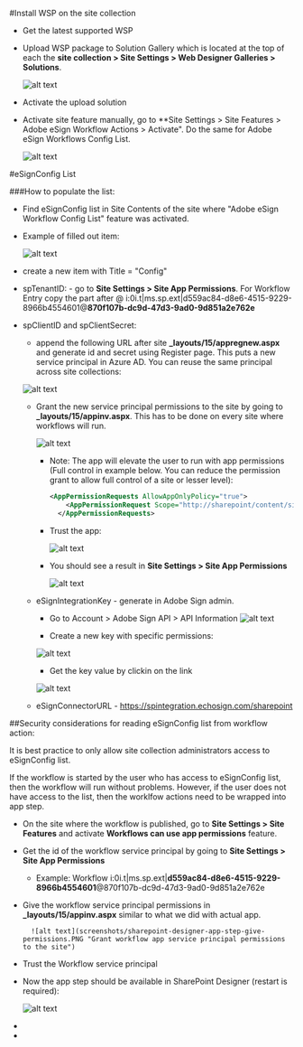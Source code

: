 #Install WSP on the site collection

- Get the latest supported WSP

- Upload WSP package to Solution Gallery which is located at the top of each the **site collection > Site Settings > Web Designer Galleries > Solutions**.  
    
	![alt text](screenshots/office-365-solution-gallery.PNG "Upload WSP to Solutions Gallery")

- Activate the upload solution

- Activate site feature manually, go to **Site Settings > Site Features > Adobe eSign Workflow Actions > Activate".  Do the same for Adobe eSign Workflows Config List.

    ![alt text](screenshots/office-365-feature-activate.PNG "Activate Site Feature")
    
  
#eSignConfig List

###How to populate the list:

  - Find eSignConfig list in Site Contents of the site where "Adobe eSign Workflow Config List" feature was activated.

  - Example of filled out item:
  
	![alt text](screenshots/office-365-eSign-config-list-item.png "eSign Config Item")
  
  - create a new item with Title = "Config"
  
  - spTenantID: - go to **Site Settings > Site App Permissions**.   For Workflow Entry copy the part after @    i:0i.t|ms.sp.ext|d559ac84-d8e6-4515-9229-8966b4554601@**870f107b-dc9d-47d3-9ad0-9d851a2e762e**    
  
  - spClientID and spClientSecret:
    - append the following URL after site **_layouts/15/appregnew.aspx** and generate id and secret using Register page.   This puts a new service principal in Azure AD.  You can reuse the same principal across site collections:
	
    ![alt text](screenshots/office-365-app-register.PNG "Register service principal for the app")
    
    - Grant the new service principal permissions to the site by going to **_layouts/15/appinv.aspx**.  This has to be done on every site where workflows will run.
	
      ![alt text](screenshots/office-365-app-grant-permissions.PNG "Grant app service principal permissions to the site")
      - Note: The app will elevate the user to run with app permissions (Full control in example below.   You can reduce the permission grant to allow full control of a site or lesser level):
      
        ```XML	   
      	<AppPermissionRequests AllowAppOnlyPolicy="true">
            <AppPermissionRequest Scope="http://sharepoint/content/sitecollection" Right="FullControl" />
          </AppPermissionRequests>
        ```
      - Trust the app:
	  
         ![alt text](screenshots/office-365-app-grant-permissions-trust.PNG "Trust the app")
      - You should see a result in **Site Settings > Site App Permissions**
	  
        ![alt text](screenshots/office-365-app-grant-permissions-result.PNG "Result of app principal permission grant")
		
    
	- eSignIntegrationKey - generate in Adobe Sign admin.
	
		- Go to Account > Adobe Sign API > API Information
         ![alt text](screenshots/adobe-sign-api-integration-key.PNG "API Information")
		 
		- Create a new key with specific permissions:
		
		 ![alt text](screenshots/adobe-sign-api-integration-key-permissions.PNG "Integration key permissions")
		
		- Get the key value by clickin on the link
		
		![alt text](screenshots/adobe-sign-api-integration-key-value.PNG "Integration key value")
		
	- eSignConnectorURL  -  https://spintegration.echosign.com/sharepoint
    
    
##Security considerations for reading eSignConfig list from workflow action:

It is best practice to only allow site collection administrators access to eSignConfig list.

If the workflow is started by the user who has access to eSignConfig list, then the workflow will run without problems.   However, if the user does not have access to the list, then the worklfow actions need to be wrapped into app step.

- On the site where the workflow is published, go to **Site Settings > Site Features** and activate **Workflows can use app permissions** feature.

- Get the id of the workflow service principal by going to **Site Settings > Site App Permissions**
 
	- Example: Workflow	i:0i.t|ms.sp.ext|**d559ac84-d8e6-4515-9229-8966b4554601**@870f107b-dc9d-47d3-9ad0-9d851a2e762e
	
- Give the workflow service principal permissions in **_layouts/15/appinv.aspx** similar to what we did with actual app.

      	![alt text](screenshots/sharepoint-designer-app-step-give-permissions.PNG "Grant workflow app service principal permissions to the site")

- Trust the Workflow service principal

- Now the app step should be available in SharePoint Designer (restart is required):

	![alt text](screenshots/sharepoint-designer-app-step-workflow.PNG "Send Agreement wrapped in App Step in Designer")
 

- 



      


  
  - 
  
    
